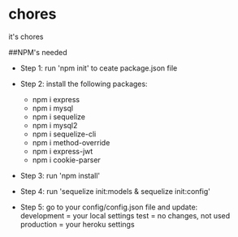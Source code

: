 # chores
it's chores

##NPM's needed
* Step 1: run 'npm init' to ceate package.json file

* Step 2: install the following packages:    
    - npm i express
    - npm i mysql
    - npm i sequelize
    - npm i mysql2
    - npm i sequelize-cli
    - npm i method-override
    - npm i express-jwt
    - npm i cookie-parser

* Step 3: run 'npm install' 

* Step 4: run 'sequelize init:models & sequelize init:config' 

* Step 5: go to your config/config.json file and update:    
    development = your local settings
    test = no changes, not used
    production  = your heroku settings 
